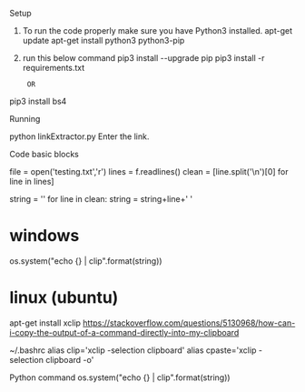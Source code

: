 
Setup
1) To run the code properly make sure you have Python3 installed.
apt-get update
apt-get install python3 python3-pip


2) run this below command
pip3 install --upgrade pip
pip3 install -r requirements.txt

        OR

pip3 install bs4


Running

python linkExtractor.py
 Enter the link.
























Code basic blocks

file = open('testing.txt','r')
lines = f.readlines()
clean = [line.split('\n')[0] for line in lines]

string = ''
for line in clean:
    string = string+line+' '

# windows
os.system("echo {} | clip".format(string))

# linux (ubuntu)
apt-get install xclip
https://stackoverflow.com/questions/5130968/how-can-i-copy-the-output-of-a-command-directly-into-my-clipboard

~/.bashrc
alias clip='xclip -selection clipboard'
alias cpaste='xclip -selection clipboard -o'

Python command
os.system("echo {} | clip".format(string))




